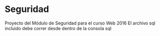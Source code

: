 # Seguridad
Proyecto del Módulo de Seguridad para el curso Web 2016
El archivo sql incluido debe correr desde dentro de la consola sql
